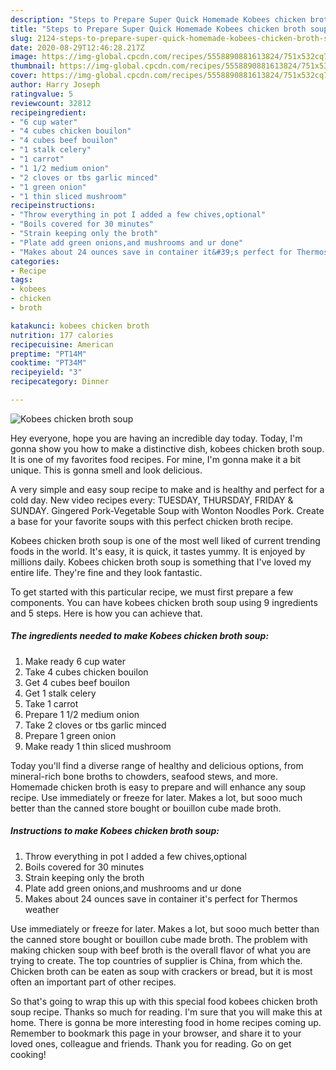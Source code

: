 ```yaml
---
description: "Steps to Prepare Super Quick Homemade Kobees chicken broth soup"
title: "Steps to Prepare Super Quick Homemade Kobees chicken broth soup"
slug: 2124-steps-to-prepare-super-quick-homemade-kobees-chicken-broth-soup
date: 2020-08-29T12:46:28.217Z
image: https://img-global.cpcdn.com/recipes/5558890881613824/751x532cq70/kobees-chicken-broth-soup-recipe-main-photo.jpg
thumbnail: https://img-global.cpcdn.com/recipes/5558890881613824/751x532cq70/kobees-chicken-broth-soup-recipe-main-photo.jpg
cover: https://img-global.cpcdn.com/recipes/5558890881613824/751x532cq70/kobees-chicken-broth-soup-recipe-main-photo.jpg
author: Harry Joseph
ratingvalue: 5
reviewcount: 32812
recipeingredient:
- "6 cup water"
- "4 cubes chicken bouilon"
- "4 cubes beef bouilon"
- "1 stalk celery"
- "1 carrot"
- "1 1/2 medium onion"
- "2 cloves or tbs garlic minced"
- "1 green onion"
- "1 thin sliced mushroom"
recipeinstructions:
- "Throw everything in pot I added a few chives,optional"
- "Boils covered for 30 minutes"
- "Strain keeping only the broth"
- "Plate add green onions,and mushrooms and ur done"
- "Makes about 24 ounces save in container it&#39;s perfect for Thermos weather"
categories:
- Recipe
tags:
- kobees
- chicken
- broth

katakunci: kobees chicken broth 
nutrition: 177 calories
recipecuisine: American
preptime: "PT14M"
cooktime: "PT34M"
recipeyield: "3"
recipecategory: Dinner

---
```



![Kobees chicken broth soup](https://img-global.cpcdn.com/recipes/5558890881613824/751x532cq70/kobees-chicken-broth-soup-recipe-main-photo.jpg)

Hey everyone, hope you are having an incredible day today. Today, I'm gonna show you how to make a distinctive dish, kobees chicken broth soup. It is one of my favorites food recipes. For mine, I'm gonna make it a bit unique. This is gonna smell and look delicious.

A very simple and easy soup recipe to make and is healthy and perfect for a cold day. New video recipes every: TUESDAY, THURSDAY, FRIDAY &amp; SUNDAY. Gingered Pork-Vegetable Soup with Wonton Noodles Pork. Create a base for your favorite soups with this perfect chicken broth recipe.

Kobees chicken broth soup is one of the most well liked of current trending foods in the world. It's easy, it is quick, it tastes yummy. It is enjoyed by millions daily. Kobees chicken broth soup is something that I've loved my entire life. They're fine and they look fantastic.


To get started with this particular recipe, we must first prepare a few components. You can have kobees chicken broth soup using 9 ingredients and 5 steps. Here is how you can achieve that.

<!--inarticleads1-->

##### The ingredients needed to make Kobees chicken broth soup:

1. Make ready 6 cup water
1. Take 4 cubes chicken bouilon
1. Get 4 cubes beef bouilon
1. Get 1 stalk celery
1. Take 1 carrot
1. Prepare 1 1/2 medium onion
1. Take 2 cloves or tbs garlic minced
1. Prepare 1 green onion
1. Make ready 1 thin sliced mushroom


Today you&#39;ll find a diverse range of healthy and delicious options, from mineral-rich bone broths to chowders, seafood stews, and more. Homemade chicken broth is easy to prepare and will enhance any soup recipe. Use immediately or freeze for later. Makes a lot, but sooo much better than the canned store bought or bouillon cube made broth. 

<!--inarticleads2-->

##### Instructions to make Kobees chicken broth soup:

1. Throw everything in pot I added a few chives,optional
1. Boils covered for 30 minutes
1. Strain keeping only the broth
1. Plate add green onions,and mushrooms and ur done
1. Makes about 24 ounces save in container it&#39;s perfect for Thermos weather


Use immediately or freeze for later. Makes a lot, but sooo much better than the canned store bought or bouillon cube made broth. The problem with making chicken soup with beef broth is the overall flavor of what you are trying to create. The top countries of supplier is China, from which the. Chicken broth can be eaten as soup with crackers or bread, but it is most often an important part of other recipes. 

So that's going to wrap this up with this special food kobees chicken broth soup recipe. Thanks so much for reading. I'm sure that you will make this at home. There is gonna be more interesting food in home recipes coming up. Remember to bookmark this page in your browser, and share it to your loved ones, colleague and friends. Thank you for reading. Go on get cooking!
